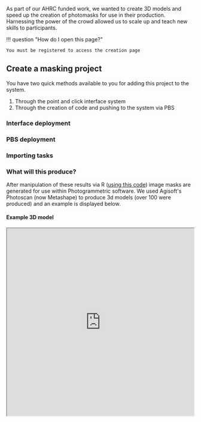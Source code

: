 As part of our AHRC funded work, we wanted to create 3D models and speed up the creation
of photomasks for use in their production. Harnessing the power of the crowd allowed us to
scale up and teach new skills to participants.

!!! question "How do I open this page?"

    You must be registered to access the creation page

## Create a masking project

You have two quick methods available to you for adding this project to the system.

1. Through the point and click interface system
2. Through the creation of code and pushing to the system via PBS

### Interface deployment

### PBS deployment

### Importing tasks

### What will this produce?

After manipulation of these results via R ([using this code](https://github.com/MicroPasts/MicroPasts-Scripts/tree/master/photoMasking)) image masks are generated for use within Photogrammetric software.
We used Agisoft's Photoscan (now Metashape) to produce 3d models (over 100 were produced) and an example is displayed below.

#### Example 3D model
<div class="sketchfab-embed-wrapper">
<iframe title="Bronze Age Axe SL.744" src="https://sketchfab.com/models/a4ffc2c3f2ee44b99997eb7d146a0442/embed" width="500" height="500">
</iframe>
</div>
